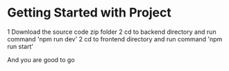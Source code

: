 # Getting Started with Project

1 Download the source code zip folder
2 cd to backend directory and run command 'npm run dev'
2 cd to frontend directory and run command 'npm run start'

And you are good to go
